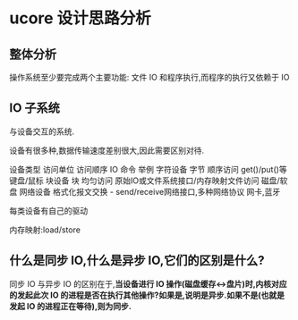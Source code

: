 # ucore 设计思路分析

## 整体分析

操作系统至少要完成两个主要功能: 文件 IO 和程序执行,而程序的执行又依赖于 IO

## IO 子系统

与设备交互的系统.

设备有很多种,数据传输速度差别很大,因此需要区别对待.

设备类型    访问单位    访问顺序    IO 命令         举例
字符设备    字节       顺序访问     get()/put()等   键盘/鼠标
块设备      块          均匀访问    原始IO或文件系统接口/内存映射文件访问   磁盘/软盘
网络设备    格式化报文交换  -       send/receive网络接口,多种网络协议   网卡,蓝牙

每类设备有自己的驱动

内存映射:load/store

## 什么是同步 IO,什么是异步 IO,它们的区别是什么?

同步 IO 与异步 IO 的区别在于,**当设备进行 IO 操作(磁盘缓存<->盘片)时,内核对应的发起此次 IO 的进程是否在执行其他操作?如果是,说明是异步.如果不是(也就是发起 IO 的进程正在等待),则为同步.**
